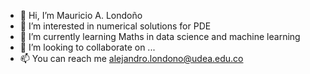 - 👋 Hi, I’m Mauricio A. Londoño
- 👀 I’m interested in numerical solutions for PDE 
- 🌱 I’m currently learning Maths in data science and machine learning
- 💞️ I’m looking to collaborate on ...
- 📫 You can reach me alejandro.londono@udea.edu.co

<!---
setzer1812/setzer1812 is a ✨ special ✨ repository because its `README.md` (this file) appears on your GitHub profile.
You can click the Preview link to take a look at your changes.
--->
